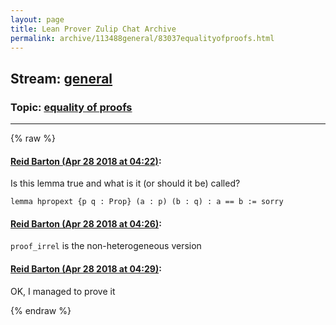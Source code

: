 ```yaml
---
layout: page
title: Lean Prover Zulip Chat Archive 
permalink: archive/113488general/83037equalityofproofs.html
---
```


## Stream: [general](index.html)
### Topic: [equality of proofs](83037equalityofproofs.html)

---


{% raw %}
#### [ Reid Barton (Apr 28 2018 at 04:22)](https://leanprover.zulipchat.com/#narrow/stream/113488-general/topic/equality%20of%20proofs/near/125803504):
Is this lemma true and what is it (or should it be) called?
```lean
lemma hpropext {p q : Prop} (a : p) (b : q) : a == b := sorry
```

#### [ Reid Barton (Apr 28 2018 at 04:26)](https://leanprover.zulipchat.com/#narrow/stream/113488-general/topic/equality%20of%20proofs/near/125803608):
`proof_irrel` is the non-heterogeneous version

#### [ Reid Barton (Apr 28 2018 at 04:29)](https://leanprover.zulipchat.com/#narrow/stream/113488-general/topic/equality%20of%20proofs/near/125803658):
OK, I managed to prove it


{% endraw %}
